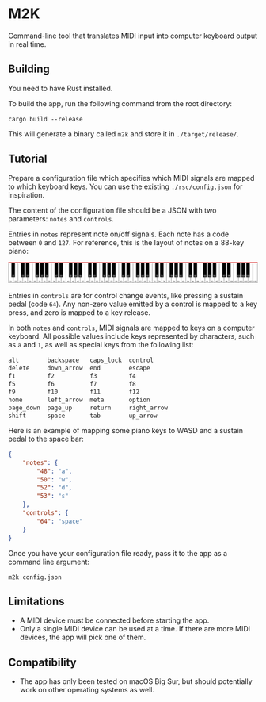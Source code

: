 # M2K

Command-line tool that translates MIDI input into computer keyboard output in real time.

## Building

You need to have Rust installed.

To build the app, run the following command from the root directory:

```
cargo build --release
```

This will generate a binary called `m2k` and store it in `./target/release/`.

## Tutorial

Prepare a configuration file which specifies which MIDI signals are mapped to which keyboard keys. You can use the existing `./rsc/config.json` for inspiration.

The content of the configuration file should be a JSON with two parameters: `notes` and `controls`. 

Entries in `notes` represent note on/off signals. Each note has a code between `0` and `127`. For reference, this is the layout of notes on a 88-key piano:

![Mapping of piano keys to midi signals](img/piano.png)

Entries in `controls` are for control change events, like pressing a sustain pedal (code `64`). Any non-zero value emitted by a control is mapped to a key press, and zero is mapped to a key release.

In both `notes` and `controls`, MIDI signals are mapped to keys on a computer keyboard. All possible values include keys represented by characters, such as `a` and `1`, as well as special keys from the following list:

```
alt        backspace   caps_lock  control
delete     down_arrow  end        escape
f1         f2          f3         f4
f5         f6          f7         f8
f9         f10         f11        f12
home       left_arrow  meta       option
page_down  page_up     return     right_arrow
shift      space       tab        up_arrow
```

Here is an example of mapping some piano keys to WASD and a sustain pedal to the space bar:

```json
{
    "notes": {
        "48": "a",
        "50": "w",
        "52": "d",
        "53": "s"
    },
    "controls": {
        "64": "space"
    }
}
```

Once you have your configuration file ready, pass it to the app as a command line argument:

```
m2k config.json
```

## Limitations

- A MIDI device must be connected before starting the app.
- Only a single MIDI device can be used at a time. If there are more MIDI devices, the app will pick one of them.

## Compatibility

- The app has only been tested on macOS Big Sur, but should potentially work on other operating systems as well.
